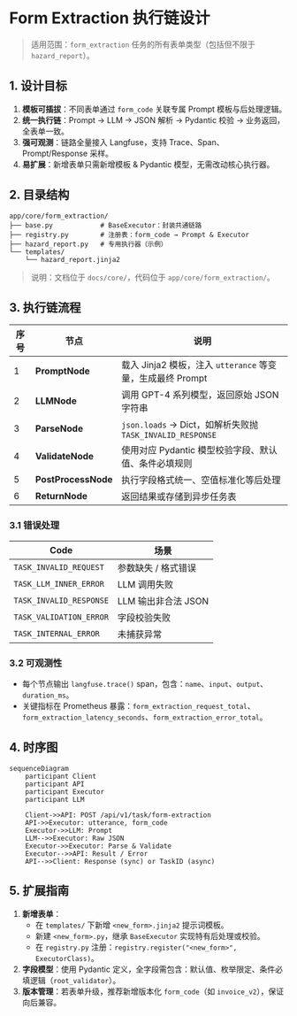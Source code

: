 # Form Extraction 执行链设计

> 适用范围：`form_extraction` 任务的所有表单类型（包括但不限于 `hazard_report`）。

## 1. 设计目标
1. **模板可插拔**：不同表单通过 `form_code` 关联专属 Prompt 模板与后处理逻辑。
2. **统一执行链**：Prompt → LLM → JSON 解析 → Pydantic 校验 → 业务返回，全表单一致。
3. **强可观测**：链路全量接入 Langfuse，支持 Trace、Span、Prompt/Response 采样。
4. **易扩展**：新增表单只需新增模板 & Pydantic 模型，无需改动核心执行器。

## 2. 目录结构
```text
app/core/form_extraction/
├── base.py            # BaseExecutor：封装共通链路
├── registry.py        # 注册表：form_code → Prompt & Executor
├── hazard_report.py   # 专用执行器（示例）
└── templates/
    └── hazard_report.jinja2
```
> 说明：文档位于 `docs/core/`，代码位于 `app/core/form_extraction/`。

## 3. 执行链流程
| 序号 | 节点 | 说明 |
| ---- | ---- | ---- |
| 1 | **PromptNode** | 载入 Jinja2 模板，注入 `utterance` 等变量，生成最终 Prompt |
| 2 | **LLMNode** | 调用 GPT-4 系列模型，返回原始 JSON 字符串 |
| 3 | **ParseNode** | `json.loads` → Dict，如解析失败抛 `TASK_INVALID_RESPONSE` |
| 4 | **ValidateNode** | 使用对应 Pydantic 模型校验字段、默认值、条件必填规则 |
| 5 | **PostProcessNode** | 执行字段格式统一、空值标准化等后处理 |
| 6 | **ReturnNode** | 返回结果或存储到异步任务表 |

### 3.1 错误处理
| Code | 场景 |
|------|-------|
| `TASK_INVALID_REQUEST` | 参数缺失 / 格式错误 |
| `TASK_LLM_INNER_ERROR` | LLM 调用失败 |
| `TASK_INVALID_RESPONSE` | LLM 输出非合法 JSON |
| `TASK_VALIDATION_ERROR` | 字段校验失败 |
| `TASK_INTERNAL_ERROR` | 未捕获异常 |

### 3.2 可观测性
- 每个节点输出 `langfuse.trace()` span，包含：`name`、`input`、`output`、`duration_ms`。
- 关键指标在 Prometheus 暴露：`form_extraction_request_total`、`form_extraction_latency_seconds`、`form_extraction_error_total`。

## 4. 时序图
```mermaid
sequenceDiagram
    participant Client
    participant API
    participant Executor
    participant LLM

    Client->>API: POST /api/v1/task/form-extraction
    API->>Executor: utterance, form_code
    Executor->>LLM: Prompt
    LLM-->>Executor: Raw JSON
    Executor->>Executor: Parse & Validate
    Executor-->>API: Result / Error
    API-->>Client: Response (sync) or TaskID (async)
```

## 5. 扩展指南
1. **新增表单**：
   - 在 `templates/` 下新增 `<new_form>.jinja2` 提示词模板。
   - 新建 `<new_form>.py`，继承 `BaseExecutor` 实现特有后处理或校验。
   - 在 `registry.py` 注册：`registry.register("<new_form>", ExecutorClass)`。
2. **字段模型**：使用 Pydantic 定义，全字段需包含：默认值、枚举限定、条件必填逻辑（`root_validator`）。
3. **版本管理**：若表单升级，推荐新增版本化 `form_code`（如 `invoice_v2`），保证向后兼容。 